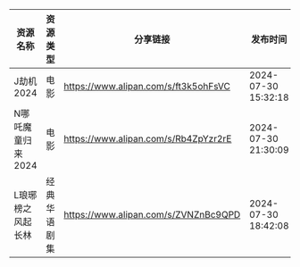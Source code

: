 | 资源名称        | 资源类型   | 分享链接                                 | 发布时间                |
| ----------- | ------ | ------------------------------------ | ------------------- |
| J劫机2024     | 电影     | https://www.alipan.com/s/ft3k5ohFsVC | 2024-07-30 15:32:18 |
| N哪吒魔童归来2024 | 电影     | https://www.alipan.com/s/Rb4ZpYzr2rE | 2024-07-30 21:30:09 |
| L琅琊榜之风起长林   | 经典华语剧集 | https://www.alipan.com/s/ZVNZnBc9QPD | 2024-07-30 18:42:08 |
